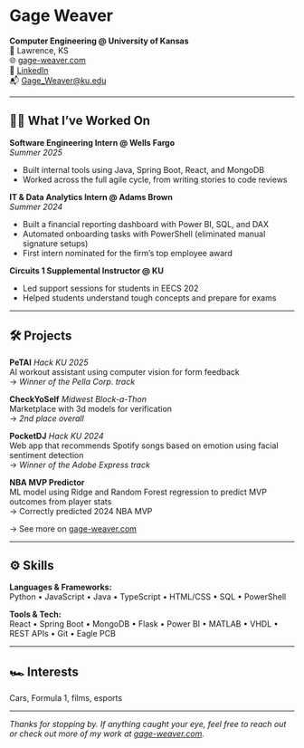 # Gage Weaver

**Computer Engineering @ University of Kansas**  
📍 Lawrence, KS  
🌐 [gage-weaver.com](https://gage-weaver.com)  
🔗 [LinkedIn](https://www.linkedin.com/in/gage-weaver/)    
📬 [Gage_Weaver@ku.edu](mailto:Gage_Weaver@ku.edu)  

---

## 🧑‍🔧 What I’ve Worked On

**Software Engineering Intern @ Wells Fargo**  
*Summer 2025*  
- Built internal tools using Java, Spring Boot, React, and MongoDB  
- Worked across the full agile cycle, from writing stories to code reviews  

**IT & Data Analytics Intern @ Adams Brown**  
*Summer 2024*  
- Built a financial reporting dashboard with Power BI, SQL, and DAX  
- Automated onboarding tasks with PowerShell (eliminated manual signature setups)  
- First intern nominated for the firm’s top employee award  

**Circuits 1 Supplemental Instructor @ KU**  
- Led support sessions for students in EECS 202  
- Helped students understand tough concepts and prepare for exams  

---

## 🛠 Projects

**PeTAI**  *Hack KU 2025*  
AI workout assistant using computer vision for form feedback  
→ *Winner of the Pella Corp. track*

**CheckYoSelf**  *Midwest Block-a-Thon*  
Marketplace with 3d models for verification  
→ *2nd place overall*

**PocketDJ**  *Hack KU 2024*  
Web app that recommends Spotify songs based on emotion using facial sentiment detection  
→ *Winner of the Adobe Express track*

**NBA MVP Predictor**  
ML model using Ridge and Random Forest regression to predict MVP outcomes from player stats  
→ Correctly predicted 2024 NBA MVP

→ See more on [gage-weaver.com](https://gage-weaver.com)

---

## ⚙️ Skills

**Languages & Frameworks:**  
Python • JavaScript • Java • TypeScript • HTML/CSS • SQL • PowerShell  

**Tools & Tech:**  
React • Spring Boot • MongoDB • Flask • Power BI • MATLAB • VHDL • REST APIs • Git • Eagle PCB  

---

## 🏎 Interests

Cars, Formula 1, films, esports

---

_Thanks for stopping by. If anything caught your eye, feel free to reach out or check out more of my work at [gage-weaver.com](https://gage-weaver.com)._  


